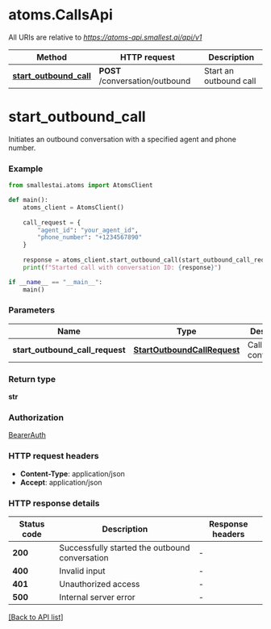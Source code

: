 # atoms.CallsApi

All URIs are relative to *https://atoms-api.smallest.ai/api/v1*

Method | HTTP request | Description
------------- | ------------- | -------------
[**start_outbound_call**](CallsApi.md#start_outbound_call) | **POST** /conversation/outbound | Start an outbound call

# **start_outbound_call**

Initiates an outbound conversation with a specified agent and phone number.

### Example

```python
from smallestai.atoms import AtomsClient

def main():
    atoms_client = AtomsClient()
    
    call_request = {
        "agent_id": "your_agent_id",
        "phone_number": "+1234567890"
    }
    
    response = atoms_client.start_outbound_call(start_outbound_call_request=call_request)
    print(f"Started call with conversation ID: {response}")

if __name__ == "__main__":
    main()
```

### Parameters

Name | Type | Description  | Notes
------------- | ------------- | ------------- | -------------
**start_outbound_call_request** | [**StartOutboundCallRequest**](./models/StartOutboundCallRequest.md) | Call configuration | 

### Return type

**str**

### Authorization

[BearerAuth](../README.md#BearerAuth)

### HTTP request headers

 - **Content-Type**: application/json
 - **Accept**: application/json

### HTTP response details

| Status code | Description | Response headers |
|-------------|-------------|------------------|
**200** | Successfully started the outbound conversation |  -  |
**400** | Invalid input |  -  |
**401** | Unauthorized access |  -  |
**500** | Internal server error |  -  |

[[Back to API list]](../../README.md#documentation-for-api-endpoints)

